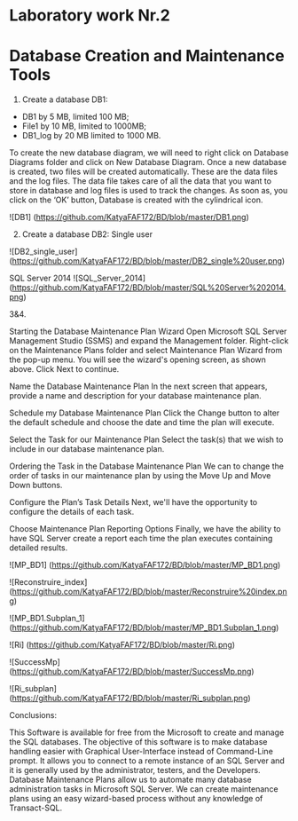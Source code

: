 # Laboratory work Nr.2

Database Creation and Maintenance Tools
===

1. Create a database DB1: 

*   DB1 by 5 MB, limited 100 MB; 
*   File1 by 10 MB, limited to 1000MB;
*   DB1_log by 20 MB limited to 1000 MB.

To create the new database diagram, we will need to right click on Database Diagrams folder and click on New Database Diagram. 
Once a new database is created, two files will be created automatically. These are the data files and the log files. 
The data file takes care of all the data that you want to store in database and log files is used to track the changes. 
As soon as, you click on the ‘OK’ button, Database is created with the cylindrical icon.

![DB1] (https://github.com/KatyaFAF172/BD/blob/master/DB1.png)

2. Create a database DB2:
Single user

![DB2_single_user] (https://github.com/KatyaFAF172/BD/blob/master/DB2_single%20user.png)

SQL Server 2014
![SQL_Server_2014] (https://github.com/KatyaFAF172/BD/blob/master/SQL%20Server%202014.png)

3&4.	

Starting the Database Maintenance Plan Wizard
Open Microsoft SQL Server Management Studio (SSMS) and expand the Management folder. 
Right-click on the Maintenance Plans folder and select Maintenance Plan Wizard from the pop-up menu. 
You will see the wizard's opening screen, as shown above. Click Next to continue.

Name the Database Maintenance Plan
In the next screen that appears, provide a name and description for your database maintenance plan.

Schedule my Database Maintenance Plan
Click the Change button to alter the default schedule and choose the date and time the plan will execute.

Select the Task for our Maintenance Plan
Select the task(s) that we wish to include in our database maintenance plan.

Ordering the Task in the Database Maintenance Plan
We can to change the order of tasks in our maintenance plan by using the Move Up and Move Down buttons.

Configure the Plan’s Task Details
Next, we'll have the opportunity to configure the details of each task.

Choose Maintenance Plan Reporting Options
Finally, we have the ability to have SQL Server create a report each time the plan executes containing detailed results.

![MP_BD1] (https://github.com/KatyaFAF172/BD/blob/master/MP_BD1.png)

![Reconstruire_index] (https://github.com/KatyaFAF172/BD/blob/master/Reconstruire%20index.png)

![MP_BD1.Subplan_1] (https://github.com/KatyaFAF172/BD/blob/master/MP_BD1.Subplan_1.png)

![Ri] (https://github.com/KatyaFAF172/BD/blob/master/Ri.png)

![SuccessMp] (https://github.com/KatyaFAF172/BD/blob/master/SuccessMp.png)

![Ri_subplan] (https://github.com/KatyaFAF172/BD/blob/master/Ri_subplan.png)

Conclusions:

This Software is available for free from the Microsoft to create and manage the SQL databases. 
The objective of this software is to make database handling easier with Graphical User-Interface instead of Command-Line prompt. 
It allows you to connect to a remote instance of an SQL Server and it is generally used by the administrator, testers, 
and the Developers.
Database Maintenance Plans allow us to automate many database administration tasks in Microsoft SQL Server. 
We can create maintenance plans using an easy wizard-based process without any knowledge of Transact-SQL.
